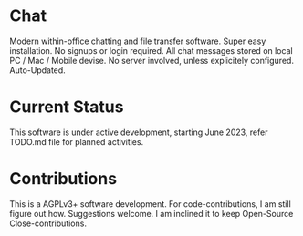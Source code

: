 # Chat
Modern within-office chatting and file transfer software. Super easy installation. No signups or login required. All chat messages stored on local PC / Mac / Mobile devise. No server involved, unless explicitely configured. Auto-Updated.

# Current Status
This software is under active development, starting June 2023, refer TODO.md file for planned activities.

# Contributions
This is a AGPLv3+ software development. For code-contributions, I am still figure out how. Suggestions welcome. I am inclined it to keep Open-Source Close-contributions.
